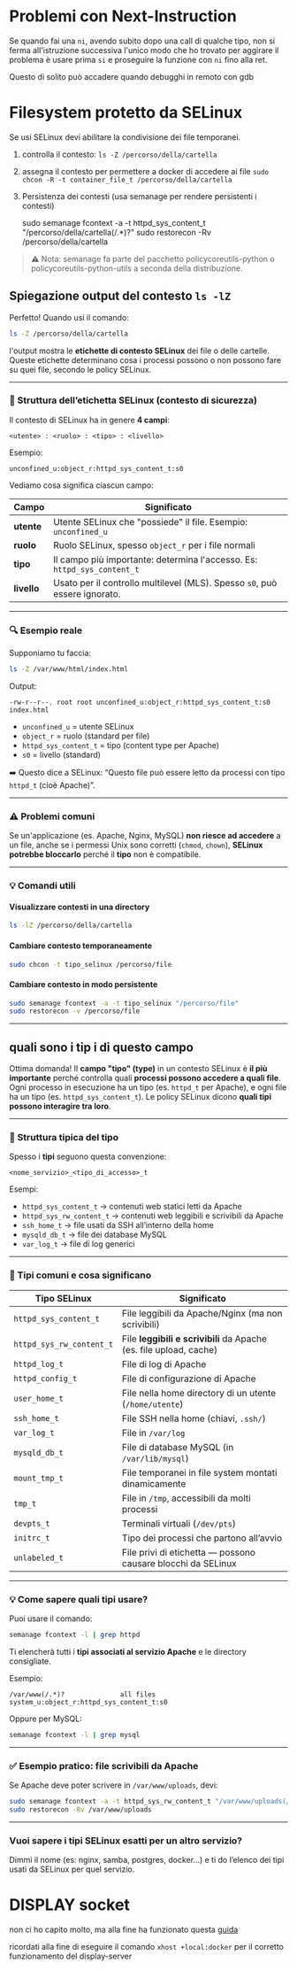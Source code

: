 # Problemi con Next-Instruction

Se quando fai una `ni`, avendo subito dopo una call di qualche tipo, non si ferma all'istruzione successiva l'unico modo che ho trovato per aggirare il problema è usare prima `si` e proseguire la funzione con `ni` fino alla ret.

Questo di solito può accadere quando debugghi in remoto con gdb

# Filesystem protetto da SELinux

Se usi SELinux devi abilitare la condivisione dei file temporanei.

1. controlla il contesto: `ls -Z /percorso/della/cartella`

2. assegna il contesto per permettere a docker di accedere ai file 
    `sudo chcon -R -t container_file_t /percorso/della/cartella`

3. Persistenza dei contesti (usa semanage per rendere persistenti i contesti)

    sudo semanage fcontext -a -t httpd_sys_content_t "/percorso/della/cartella(/.*)?"
    sudo restorecon -Rv /percorso/della/cartella

>    ⚠️ Nota: semanage fa parte del pacchetto policycoreutils-python o 
             policycoreutils-python-utils a seconda della distribuzione. 


## Spiegazione output del contesto `ls -lZ`

Perfetto! Quando usi il comando:

```bash
ls -Z /percorso/della/cartella
```

l'output mostra le **etichette di contesto SELinux** dei file o delle cartelle. Queste etichette determinano cosa i processi possono o non possono fare su quei file, secondo le policy SELinux.

---

### 📌 Struttura dell’etichetta SELinux (contesto di sicurezza)

Il contesto di SELinux ha in genere **4 campi**:

```
<utente> : <ruolo> : <tipo> : <livello>
```

Esempio:

```
unconfined_u:object_r:httpd_sys_content_t:s0
```

Vediamo cosa significa ciascun campo:

| Campo       | Significato                                                                |
| ----------- | -------------------------------------------------------------------------- |
| **utente**  | Utente SELinux che "possiede" il file. Esempio: `unconfined_u`             |
| **ruolo**   | Ruolo SELinux, spesso `object_r` per i file normali                        |
| **tipo**    | Il campo più importante: determina l'accesso. Es: `httpd_sys_content_t`    |
| **livello** | Usato per il controllo multilevel (MLS). Spesso `s0`, può essere ignorato. |

---

### 🔍 Esempio reale

Supponiamo tu faccia:

```bash
ls -Z /var/www/html/index.html
```

Output:

```
-rw-r--r--. root root unconfined_u:object_r:httpd_sys_content_t:s0 index.html
```

* `unconfined_u` = utente SELinux
* `object_r` = ruolo (standard per file)
* `httpd_sys_content_t` = tipo (content type per Apache)
* `s0` = livello (standard)

➡️ Questo dice a SELinux: “Questo file può essere letto da processi con tipo `httpd_t` (cioè Apache)”.

---

### ⚠️ Problemi comuni

Se un'applicazione (es. Apache, Nginx, MySQL) **non riesce ad accedere** a un file, anche se i permessi Unix sono corretti (`chmod`, `chown`), **SELinux potrebbe bloccarlo** perché il **tipo** non è compatibile.

---

### 💡 Comandi utili

#### Visualizzare contesti in una directory

```bash
ls -lZ /percorso/della/cartella
```

#### Cambiare contesto temporaneamente

```bash
sudo chcon -t tipo_selinux /percorso/file
```

#### Cambiare contesto in modo persistente

```bash
sudo semanage fcontext -a -t tipo_selinux "/percorso/file"
sudo restorecon -v /percorso/file
```

---

## quali sono i tip i di questo campo

Ottima domanda! Il **campo "tipo" (type)** in un contesto SELinux è **il più importante** perché controlla quali **processi possono accedere a quali file**.
Ogni processo in esecuzione ha un tipo (es. `httpd_t` per Apache), e ogni file ha un tipo (es. `httpd_sys_content_t`). Le policy SELinux dicono **quali tipi possono interagire tra loro**.

---

### 📌 Struttura tipica del tipo

Spesso i **tipi** seguono questa convenzione:

```
<nome_servizio>_<tipo_di_accesso>_t
```

Esempi:

* `httpd_sys_content_t` → contenuti web statici letti da Apache
* `httpd_sys_rw_content_t` → contenuti web leggibili e scrivibili da Apache
* `ssh_home_t` → file usati da SSH all’interno della home
* `mysqld_db_t` → file dei database MySQL
* `var_log_t` → file di log generici

---

### 🔧 Tipi comuni e cosa significano

| Tipo SELinux             | Significato                                                        |
| ------------------------ | ------------------------------------------------------------------ |
| `httpd_sys_content_t`    | File leggibili da Apache/Nginx (ma non scrivibili)                 |
| `httpd_sys_rw_content_t` | File **leggibili e scrivibili** da Apache (es. file upload, cache) |
| `httpd_log_t`            | File di log di Apache                                              |
| `httpd_config_t`         | File di configurazione di Apache                                   |
| `user_home_t`            | File nella home directory di un utente (`/home/utente`)            |
| `ssh_home_t`             | File SSH nella home (chiavi, `.ssh/`)                              |
| `var_log_t`              | File in `/var/log`                                                 |
| `mysqld_db_t`            | File di database MySQL (in `/var/lib/mysql`)                       |
| `mount_tmp_t`            | File temporanei in file system montati dinamicamente               |
| `tmp_t`                  | File in `/tmp`, accessibili da molti processi                      |
| `devpts_t`               | Terminali virtuali (`/dev/pts`)                                    |
| `initrc_t`               | Tipo dei processi che partono all’avvio                            |
| `unlabeled_t`            | File privi di etichetta — possono causare blocchi da SELinux       |

---

### 💡 Come sapere quali tipi usare?

Puoi usare il comando:

```bash
semanage fcontext -l | grep httpd
```

Ti elencherà tutti i **tipi associati al servizio Apache** e le directory consigliate.

Esempio:

```
/var/www(/.*)?              all files        system_u:object_r:httpd_sys_content_t:s0
```

Oppure per MySQL:

```bash
semanage fcontext -l | grep mysql
```

---

### ✅ Esempio pratico: file scrivibili da Apache

Se Apache deve poter scrivere in `/var/www/uploads`, devi:

```bash
sudo semanage fcontext -a -t httpd_sys_rw_content_t "/var/www/uploads(/.*)?"
sudo restorecon -Rv /var/www/uploads
```

---

### Vuoi sapere i tipi SELinux esatti per un altro servizio?

Dimmi il nome (es: nginx, samba, postgres, docker...) e ti do l’elenco dei tipi usati da SELinux per quel servizio.


# DISPLAY socket 

non ci ho capito molto, ma alla fine ha funzionato questa [guida](https://github.com/mviereck/x11docker/wiki/How-to-provide-Wayland-socket-to-docker-container)

ricordati alla fine di eseguire il comando `xhost +local:docker` per il corretto funzionamento
del display-server